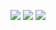 <p align="center">
  <img src ="https://github-readme-stats.vercel.app/api?username=TheWolfNL&show_icons=true&count_private=true&theme=highcontrast&hide_border=true&bg_color=00000000&hide_rank=true">
  <img src ="https://github-readme-stats.vercel.app/api/top-langs/?username=TheWolfNL&layout=compact&hide_border=true&theme=highcontrast&bg_color=00000000&langs_count=8">
  <img src ="https://github-readme-streak-stats.herokuapp.com/?user=TheWolfNL&theme=highcontrast&hide_border=true&background=FFFFFF00">
</p>
